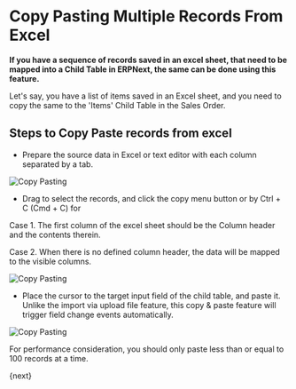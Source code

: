 <!-- add-breadcrumbs -->

# Copy Pasting Multiple Records From Excel

**If you have a sequence of records saved in an excel sheet, that need to be mapped into a Child Table in ERPNext, the same can be done using this feature.**

Let's say, you have a list of items saved in an Excel sheet, and you need to copy the same to the 'Items' Child Table in the Sales Order.

## Steps to Copy Paste records from excel

* Prepare the source data in Excel or text editor with each column separated by a tab.

 ![Copy Pasting](/docs/v13/assets/img/using-erpnext/using-copy-paste-1.png)

* Drag to select the records, and click the copy menu button or by Ctrl + C (Cmd + C) for

 Case 1. The first column of the excel sheet should be the Column header and the contents therein.

 Case 2. When there is no defined column header, the data will be mapped to the visible columns.

 ![Copy Pasting](/docs/v13/assets/img/using-erpnext/using-copy-paste-4.png)

* Place the cursor to the target input field of the child table, and paste it. Unlike the import via upload file feature, this copy & paste feature will trigger field change events automatically.

 ![Copy Pasting](/docs/v13/assets/img/using-erpnext/using-copy-paste-3.gif)

For performance consideration, you should only paste less than or equal to 100 records at a time.

{next}
